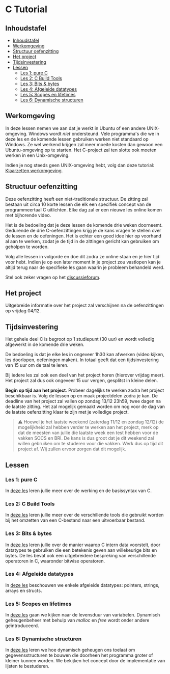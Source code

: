 # C Tutorial <!-- omit in toc -->

## Inhoudstafel

- [Inhoudstafel](#inhoudstafel)
- [Werkomgeving](#werkomgeving)
- [Structuur oefenzitting](#structuur-oefenzitting)
- [Het project](#het-project)
- [Tijdsinvestering](#tijdsinvestering)
- [Lessen](#lessen)
  - [Les 1: pure C](#les-1-pure-c)
  - [Les 2: C Build Tools](#les-2-c-build-tools)
  - [Les 3: Bits & bytes](#les-3-bits--bytes)
  - [Les 4: Afgeleide datatypes](#les-4-afgeleide-datatypes)
  - [Les 5: Scopes en lifetimes](#les-5-scopes-en-lifetimes)
  - [Les 6: Dynamische structuren](#les-6-dynamische-structuren)

## Werkomgeving

In deze lessen nemen we aan dat je werkt in Ubuntu of een andere UNIX-omgeving.
Windows wordt *niet* ondersteund.
Vele programma's die we in deze les en de komende lessen gebruiken werken niet standaard op Windows.
Ze wel werkend krijgen zal meer moeite kosten dan gewoon een Ubuntu-omgeving op te starten.
Het C-project zal ten slotte ook moeten werken in een Unix-omgeving.

Indien je nog steeds geen UNIX-omgeving hebt, volg dan deze tutorial: 
[Klaarzetten werkomgeving](https://github.com/informaticawerktuigen/klaarzetten-werkomgeving).

## Structuur oefenzitting

Deze oefenzitting heeft een niet-traditionele structuur.
De zitting zal bestaan uit circa 10 korte lessen die elk een specifiek concept van de programmeertaal C uitlichten.
Elke dag zal er een nieuwe les online komen met bijhorende video.

Het is de bedoeling dat je deze lessen de komende drie weken doorneemt.
Gedurende de drie C-oefenzittingen krijg je de kans vragen te stellen over de lessen en de oefeningen.
Het is echter een goed idee hier op voorhand al aan te werken, zodat je de tijd in de zittingen gericht kan gebruiken om geholpen te worden.

Volg alle lessen in volgorde en doe dit zodra ze online staan en je hier tijd voor hebt. Indien je op een later moment in je project zou vastlopen kan je altijd terug naar de specifieke les gaan waarin je probleem behandeld werd.

Stel ook zeker vragen op het [discussieforum](https://p.cygnus.cc.kuleuven.be/webapps/discussionboard/do/forum?action=list_threads&course_id=_948319_1&nav=discussion_board_entry&conf_id=_1668620_1&forum_id=_939598_1).

## Het project

Uitgebreide informatie over het project zal verschijnen na de oefenzittingen op vrijdag 04/12.

## Tijdsinvestering

Het gehele deel C is begroot op 1 studiepunt (30 uur) en wordt volledig afgewerkt in de komende drie weken.

De bedoeling is dat je elke les in ongeveer 1h30 kan afwerken (video kijken, les doorlopen, oefeningen maken).
In totaal geeft dat een tijdsinvestering van 15 uur om de taal te leren.

Bij iedere les zal ook een deel van het project horen (hierover vrijdag meer).
Het project zal dus ook ongeveer 15 uur vergen, gesplitst in kleine delen.

**Begin op tijd aan het project**. Probeer dagelijks te werken zodra het project beschikbaar is. Volg de lessen op en maak projectdelen zodra je kan.
De deadline van het project zal vallen op zondag 13/12 23h59, twee dagen na de laatste zitting. Het zal mogelijk gemaakt worden om nog voor de dag van de laatste oefenzitting klaar te zijn met je volledige project.

> :warning: Hoewel je het laatste weekend (zaterdag 11/12 en zondag 12/12) de mogelijkheid zal hebben verder te werken aan het project, merk op dat de meesten van jullie die laatste week een test hebben voor de vakken SOCS en BRI. De kans is dus groot dat je dit weekend zal willen gebruiken om te studeren voor die vakken. Werk dus op tijd dit project af. Wij zullen ervoor zorgen dat dit mogelijk.

## Lessen

### Les 1: pure C

In [deze les](https://github.com/informaticawerktuigen/oefenzitting-c/tree/main/les1-purec) leren jullie meer over de werking en de basissyntax van C.

### Les 2: C Build Tools

In [deze les](https://github.com/informaticawerktuigen/oefenzitting-c/tree/main/les2-c-build-tools) leren jullie meer over de verschillende tools die gebruikt worden bij het omzetten van een C-bestand naar een uitvoerbaar bestand.

### Les 3: Bits & bytes

In [deze les](https://github.com/informaticawerktuigen/oefenzitting-c/tree/main/les3-bits-and-bytes) leren jullie over de manier waarop C intern data voorstelt, door datatypes te gebruiken die een betekenis geven aan willekeurige bits en bytes.
De les bevat ook een uitgebreidere bespreking van verschillende operatoren in C, waaronder bitwise operatoren.

### Les 4: Afgeleide datatypes

In [deze les](https://github.com/informaticawerktuigen/oefenzitting-c/tree/main/les4-afgeleide-datatypes) beschouwen we enkele afgeleide datatypes: pointers, strings, arrays en structs.

### Les 5: Scopes en lifetimes

In [deze les](https://github.com/informaticawerktuigen/oefenzitting-c/tree/main/les5-scopes-and-lifetimes) gaan we kijken naar de levensduur van variabelen.
Dynamisch geheugenbeheer met behulp van *malloc* en *free* wordt onder andere geïntroduceerd.


### Les 6: Dynamische structuren

In [deze les](https://github.com/informaticawerktuigen/oefenzitting-c/tree/main/les6-dynamische-structuren) leren we hoe dynamisch geheugen ons toelaat om gegevensstructuren te bouwen die doorheen het programma groter of kleiner kunnen worden.
We bekijken het concept door de implementatie van lijsten te bestuderen.